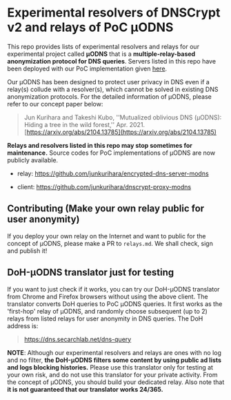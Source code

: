 # Experimental resolvers of DNSCrypt v2 and relays of PoC &mu;ODNS

This repo provides lists of experimental resolvers and relays for our experimental project called **&mu;ODNS** that is a **multiple-relay-based anonymization protocol for DNS queries**. Servers listed in this repo have been deployed with our PoC implementation given [here](https://github.com/junkurihara/dnscrypt-proxy-modns).

Our &mu;ODNS has been designed to protect user privacy in DNS even if a relay(s) collude with a resolver(s), which cannot be solved in existing DNS anonymization protocols. For the detailed information of &mu;ODNS, please refer to our concept paper below:

> Jun Kurihara and Takeshi Kubo, ''Mutualized oblivious DNS (&mu;ODNS): Hiding a tree in the wild forest,'' Apr. 2021. [https://arxiv.org/abs/2104.13785](https://arxiv.org/abs/2104.13785)

**Relays and resolvers listed in this repo may stop sometimes for maintenance.** Source codes for PoC implementations of &mu;ODNS are now publicly available.

- relay: https://github.com/junkurihara/encrypted-dns-server-modns

- client: https://github.com/junkurihara/dnscrypt-proxy-modns

## Contributing (Make your own relay public for user anonymity)

If you deploy your own relay on the Internet and want to public for the concept of &mu;ODNS, please make a PR to `relays.md`. We shall check, sign and publish it!

## DoH-&mu;ODNS translator just for testing

If you want to just check if it works, you can try our DoH-&mu;ODNS translator from Chrome and Firefox browsers without using the above client. The translator converts DoH queries to PoC &mu;ODNS queries. It first works as the 'first-hop' relay of &mu;ODNS, and randomly choose subsequent (up to 2) relays from listed relays for user anonymity in DNS queries. The DoH address is:

> https://dns.secarchlab.net/dns-query

**NOTE**: Although our experimental resolvers and relays are ones with no log and no filter, **the DoH-&mu;ODNS filters some content by using public ad lists and logs blocking histories.** Please use this translator only for testing at your own risk, and do not use this translator for your private activity. From the concept of &mu;ODNS, you should build your dedicated relay. Also note that **it is not guaranteed that our translator works 24/365.**
